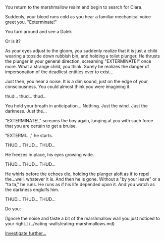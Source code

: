 You return to the marshmallow realm and begin to search for Clara. 

Suddenly, your blood runs cold as you hear a familiar mechanical voice greet you.  "Exterminate!"

You turn around and see a Dalek

Or is it?

As your eyes adjust to the gloom, you suddenly realize that it is just a child wearing a topside down rubbish bin,
and holding a toilet plunger.  He thrusts the plunger in your general direction, screaming "EXTERMINATE!" once more.
What a strange child, you think.  Surely he realizes the danger of impersonation of the deadliest entities ever to
exist...

Just then, you hear a noise.  It is a dim sound, just on the edge of your consciousness.  You could almost
think you were imagining it.

thud... thud... thud...

You hold your breath in anticipation... Nothing.  Just the wind.  Just the darkness.  Just the...

"EXTERMINATE!," screams the boy again, lunging at you with such force that you are certain to get a bruise.

"EXTERMI...," he starts.

THUD... THUD... THUD...

He freezes in place, his eyes growing wide.

THUD... THUD... THUD...

He whirls before the echoes die, holding the plunger aloft as if to repel the...well, whatever it is.  And then he
is gone.  Without a "by your leave" or a "ta ta," he runs.  He runs as if his life depended upon it.  And you watch
as the darkness englulfs him.

THUD... THUD... THUD...

Do you:

[Ignore the noise and taste a bit of the marshmallow wall you just noticed to your right.]
(../eating-walls/eating-marshmallows.md)

[Investigate further...](../knock/answer.md)
